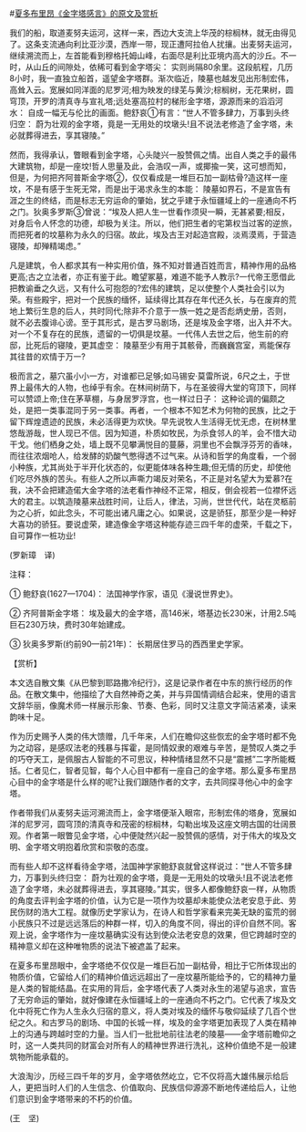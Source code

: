 #[夏多布里昂《金字塔感言》的原文及赏析](https://www.vrrw.net/wx/12095.html)

我们的船，取道麦努夫运河，这样一来，西边大支流上华茂的棕榈林，就无由得见了。这条支流通向利比亚沙漠，西岸一带，现正遭阿拉伯人扰攘。出麦努夫运河，继续溯流而上，左首能看到穆格托姆山峰，右面尽是利比亚境内高大的沙丘。不一时，从山丘的间隙处，依稀可看到金字塔尖： 实则尚隔80余里。这段航程，几历8小时，我一直独立船首，遥望金字塔群。渐次临近，陵墓也越发见出形制宏伟，高耸入云。宽展如同洋面的尼罗河;相为映发的绿芜与黄沙;棕榈树，无花果树，圆穹顶，开罗的清真寺与宣礼塔;远处塞高拉村的梯形金字塔，源源而来的滔滔河水： 自成一幅无与伦比的画面。鲍舒哀①有言：“世人不管多肆力，万事到头终归空： 蔚为壮观的金字塔，竟是一无用处的坟墩头!且不说法老修造了金字塔，未必就葬得进去，享其寝陵。”

然而，我得承认，瞥眼看到金字塔，心头陡兴一股赞佩之情。出自人类之手的最伟大建筑物，却是一座坟!哲人思量及此，会浩叹一声，或揶揄一笑，这可想而知，但是，为何把齐阿普斯金字塔②，仅仅看成是一堆巨石加一副枯骨?造这样一座坟，不是有感于生死无常，而是出于渴求永生的本能： 陵墓如界石，不是宣告有涯之生的终结，而是标志无穷运命的肇始，犹之乎建于永恒疆域上的一座通向不朽之门。狄奥多罗斯③曾说：“埃及人把人生一世看作须臾一瞬，无甚紧要;相反，对身后令人怀念的功德，却极为关注。所以，他们把生者的宅第权当过客的逆旅，而把死者的坟墓称为永久的归宿。故此，埃及古王对起造宫殿，淡焉漠焉，于营造寝陵，却殚精竭虑。”



凡是建筑，令人都求其有一种实用价值，殊不知对普通百姓而言，精神作用的品格更高;古之立法者，亦正有鉴于此。瞻望冢墓，难道不能予人教示?一代帝王愿借此把教谕垂之久远，又有什么可抱怨的?宏伟的建筑，足以使整个人类社会引以为荣。有些殿宇，把对一个民族的缅怀，延续得比其存在年代还久长，与在废弃的荒地上繁衍生息的后人，共时同代;除非不介意于一族一姓之是否彪炳史册，否则，就不必去腹诽心谤。至于其形式，是古罗马剧场，还是埃及金字塔，出入并不大。对一个不复存在的民族，遗留的一切俱是坟墓。一代伟人去世之后，他生前的府邸，比死后的寝陵，更其虚空： 陵墓至少有用于其骸骨，而巍巍宫室，焉能保存其往昔的欢情于万一?

极而言之，墓穴虽小小一方，对谁都已足够;如马锡安·莫雷所说，6尺之土，于世界上最伟大的人物，也绰乎有余。在林间树荫下，与在圣彼得大堂的穹顶下，同样可以赞颂上帝;住在茅草棚，与身居罗浮宫，也一样过日子： 这种论调的偏颇之处，是把一类事混同于另一类事。再者，一个根本不知艺术为何物的民族，比之于留下辉煌遗迹的民族，未必活得更为欢快。早先说牧人生活得无忧无虑，在树林里悠哉游哉，世人现已不信。因为知道，朴质如牧民，为杀食邻人的羊，会不惜大动干戈。他们栖身之处，墙上既不见攀满悦目的蔓藤，洞里也不会飘浮芬芳的香味，而往往浓烟呛人，给发酵的奶酸气憋得透不过气来。从诗和哲学的角度看，一个弱小种族，尤其尚处于半开化状态的，似更能体味各种生趣;但无情的历史，却使他们吃尽外族的苦头。有些人之所以声嘶力竭反对荣名，不正是对名望大为爱慕?在我，决不会把建造偌大金字塔的法老看作神经不正常，相反，倒会视若一位襟怀远大的君主。以筑造陵墓来战胜时间，让后人，律法，习尚，世世代代，站在灵柩前为之心折，如此念头，不可能出诸凡庸之心。如果说，这是骄狂，那至少是一种好大喜功的骄狂。要说虚荣，建造像金字塔这种能存迹三四千年的虚荣，千载之下，自可算作一桩功业!

(罗新璋　译)

注释：

① 鲍舒哀(1627—1704)： 法国神学作家，语见《漫说世界史》。

② 齐阿普斯金字塔： 埃及最大的金字塔，高146米，塔基边长230米，计用2.5吨巨石230万块，费时30年始建成。

③ 狄奥多罗斯(约前90—前21年)： 长期居住罗马的西西里史学家。

【赏析】

本文选自散文集《从巴黎到耶路撒冷纪行》，这是记录作者在中东的旅行经历的作品。在散文集中，他描绘了大自然神奇之美，并与异国情调结合起来，使用的语言文辞华丽，像魔术师一样展示形象、节奏、色彩，同时又注意文字简洁紧凑，读来韵味十足。

作为历史赐予人类的伟大馈赠，几千年来，人们在瞻仰这些恢宏的金字塔时都不免为之动容，是感叹法老的残暴与挥霍，是同情奴隶的艰难与辛苦，是赞叹人类之手的巧夺天工，是佩服古人智能的不可思议，种种情绪显然不只是“震撼”二字所能概括。仁者见仁，智者见智，每个人心目中都有一座自己的金字塔。那么夏多布里昂心目中的金字塔是什么样的呢?让我们跟随作者的文字，去共同探寻他心中的金字塔。

作者带我们从麦努夫运河溯流而上，金字塔便渐入眼帘，形制宏伟的塔身，宽展如洋的尼罗河，圆穹顶的清真寺和茂密的棕榈林，勾勒出埃及这座文明古国的壮阔景观。作者第一眼瞥见金字塔，心中便陡然兴起一股赞佩的感情，对于伟大的埃及文明、金字塔文明抱着欣赏和崇敬的态度。

而有些人却不这样看待金字塔，法国神学家鲍舒哀就曾这样说过：“世人不管多肆力，万事到头终归空： 蔚为壮观的金字塔，竟是一无用处的坟墩头!且不说法老修造了金字塔，未必就葬得进去，享其寝陵。”其实，很多人都像鲍舒哀一样，从物质的角度去评判金字塔的价值，认为它是一项作为坟墓却未能使众法老安息于此、劳民伤财的浩大工程。就像历史学家认为，在诗人和哲学家看来完美无缺的蛮荒的弱小民族只不过是远远落后的种群一样，切入的角度不同，得出的评价自然不同。客观上说，金字塔作为一座坟墓确实没有达到使众法老安息的效果，但它跨越时空的精神意义却在这种唯物质的说法下被遮盖了起来。

在夏多布里昂眼中，金字塔绝不仅仅是一堆巨石加一副枯骨，相比于它所体现出的物质价值，它留给人们的精神价值远远超出了一座坟墓所能给予的，它的精神力量是人类的智能结晶。在实用的背后，金字塔代表了人类对永生的渴望与追求，宣告了无穷命运的肇始，就好像建在永恒疆域上的一座通向不朽之门。它代表了埃及文化中将死亡作为人生永久归宿的意义，将人类对埃及的缅怀与敬仰延续了几百个世纪之久。和古罗马的剧场、中国的长城一样，埃及的金字塔更加表现了人类在精神上的沟通与跨越时空的力量。当人们一批批地前往法老的陵墓——金字塔前瞻仰之时，这一人类共同的财富会对所有人的精神世界进行洗礼，这种价值绝不是一般建筑物所能承载的。

大浪淘沙，历经三四千年的岁月，金字塔依然屹立，它不仅将高大雄伟展示给后人，更把当时人们的人生信念、价值取向、民族信仰源源不断地传递给后人，让他们意识到金字塔带来的不朽的价值。

(王　坚)

